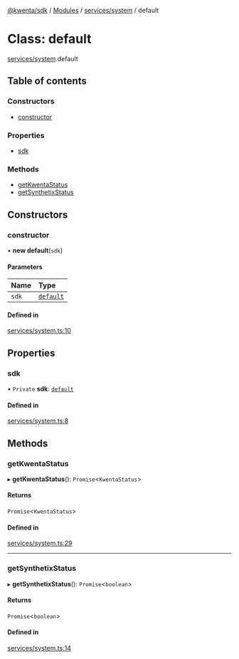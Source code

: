 [@kwenta/sdk](../README.md) / [Modules](../modules.md) / [services/system](../modules/services_system.md) / default

# Class: default

[services/system](../modules/services_system.md).default

## Table of contents

### Constructors

- [constructor](services_system.default.md#constructor)

### Properties

- [sdk](services_system.default.md#sdk)

### Methods

- [getKwentaStatus](services_system.default.md#getkwentastatus)
- [getSynthetixStatus](services_system.default.md#getsynthetixstatus)

## Constructors

### constructor

• **new default**(`sdk`)

#### Parameters

| Name | Type |
| :------ | :------ |
| `sdk` | [`default`](index.default.md) |

#### Defined in

[services/system.ts:10](https://github.com/Kwenta/kwenta/blob/8de1d12fe/packages/sdk/src/services/system.ts#L10)

## Properties

### sdk

• `Private` **sdk**: [`default`](index.default.md)

#### Defined in

[services/system.ts:8](https://github.com/Kwenta/kwenta/blob/8de1d12fe/packages/sdk/src/services/system.ts#L8)

## Methods

### getKwentaStatus

▸ **getKwentaStatus**(): `Promise`<`KwentaStatus`\>

#### Returns

`Promise`<`KwentaStatus`\>

#### Defined in

[services/system.ts:29](https://github.com/Kwenta/kwenta/blob/8de1d12fe/packages/sdk/src/services/system.ts#L29)

___

### getSynthetixStatus

▸ **getSynthetixStatus**(): `Promise`<`boolean`\>

#### Returns

`Promise`<`boolean`\>

#### Defined in

[services/system.ts:14](https://github.com/Kwenta/kwenta/blob/8de1d12fe/packages/sdk/src/services/system.ts#L14)
